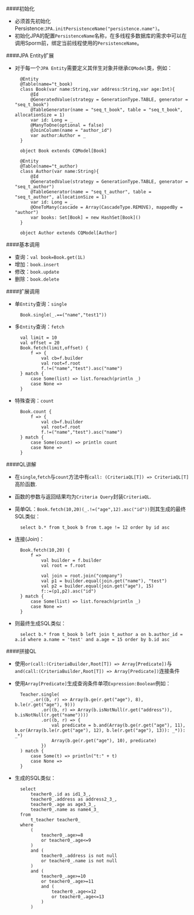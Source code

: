 ####初始化

+ 必须首先初始化Persistence:`JPA.initPersistenceName("persistence.name")`。
+ 初始化JPA的配置`PersistenceName`名称，在多线程多数据库的需求中可以在调用Sporm前，绑定当前线程使用的`PersistenceName`。

####JPA Entity扩展

+ 对于每一个`JPA Entity`需要定义其伴生对象并继承`CQModel`类，例如：

        @Entity
        @Table(name="t_book)
        class Book(var name:String,var address:String,var age:Int){
            @Id
            @GeneratedValue(strategy = GenerationType.TABLE, generator = "seq_t_book")
            @TableGenerator(name = "seq_t_book", table = "seq_t_book", allocationSize = 1)
            var id: Long = _
            @ManyToOne(optional = false)
            @JoinColumn(name = "author_id")
            var author:Author = _
        }

        object Book extends CQModel[Book]

        @Entity
        @Table(name="t_author)
        class Author(var name:String){
            @Id
            @GeneratedValue(strategy = GenerationType.TABLE, generator = "seq_t_author")
            @TableGenerator(name = "seq_t_author", table = "seq_t_author", allocationSize = 1)
            var id: Long = _
            @OneToMany(cascade = Array(CascadeType.REMOVE), mappedBy = "author")
            var books: Set[Book] = new HashSet[Book]()
        }

        object Author extends CQModel[Author]


####基本调用
+ 查询：`val book=Book.get(1L)`
+ 增加：`book.insert`
+ 修改：`book.update`
+ 删除：`book.delete`

####扩展调用
+ 单`Entity`查询：`single`

        Book.single(_.==("name","test1"))
+ 多`Entity`查询：`fetch`

        val limit = 10
        val offset = 20
        Book.fetch(limit,offset) {
            f => {
                val cb=f.builder
                val root=f.root
                f.!=("name","test").asc("name")
        } match {
            case Some(list) => list.foreach(println _)
            case None =>
        }
+ 特殊查询：`count`

        Book.count {
            f => {
                val cb=f.builder
                val root=f.root
                f.!=("name","test").asc("name")
        } match {
            case Some(count) => println count
            case None =>
        }

####QL讲解
+ 在`single`,`fetch`与`count`方法中有`call: (CriteriaQL[T]) => CriteriaQL[T]`高阶函数.
+ 函数的参数与返回结果均为`Criteria Query`封装`CriteriaQL`.

+ 简单QL：`Book.fetch(10,20)(_.!=("age",12).asc("id"))`则其生成的最终SQL类似：

        select b.* from t_book b from t.age != 12 order by id asc

+ 连接(Join)：

        Book.fetch(10,20) {
            f =>
                val builder = f.builder
                val root = f.root

                val join = root.join("company")
                val p1 = builder.equal(join.get("name"), "test")
                val p2 = builder.equal(join.get("age"), 15)
                f::=(p1,p2).asc("id")
        } match {
            case Some(list) => list.foreach(println _)
            case None =>
        }
+ 则最终生成SQL类似：

        select b.* from t_book b left join t_author a on b.author_id = a.id where a.name = 'test' and a.age = 15 order by b.id asc

####拼接QL
+ 使用`or(call:(CriteriaBuilder,Root[T]) => Array[Predicate])`与`and(call:(CriteriaBuilder,Root[T]) => Array[Predicate])`连接条件
+ 使用`Array[Predicate]`生成查询条件单项`Expression:Boolean`例如：

        Teacher.single(            
            _.or((b, r) => Array(b.ge(r.get("age"), 8), b.le(r.get("age"), 9)))
                .or((b, r) => Array(b.isNotNull(r.get("address")), b.isNotNull(r.get("name"))))
                .or((b, r) => {
                    val predicate = b.and(Array(b.ge(r.get("age"), 11), b.or(Array(b.le(r.get("age"), 12), b.le(r.get("age"), 13)): _*)): _*)
                    Array(b.ge(r.get("age"), 10), predicate)
                })
        ) match {
            case Some(t) => println("t:" + t)
            case None =>
        }
+ 生成的SQL类似：

        select
            teacher0_.id as id1_3_,
            teacher0_.address as address2_3_,
            teacher0_.age as age3_3_,
            teacher0_.name as name4_3_
        from
            t_teacher teacher0_
        where
            (
                teacher0_.age>=8
                or teacher0_.age<=9
            )
            and (
                teacher0_.address is not null
                or teacher0_.name is not null
            )
            and (
                teacher0_.age>=10
                or teacher0_.age>=11
                and (
                    teacher0_.age<=12
                    or teacher0_.age<=13
                )
            )
